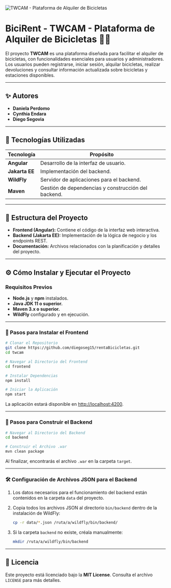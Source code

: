 ![TWCAM - Plataforma de Alquiler de Bicicletas](https://github.com/diegoseg15/rentaBicicletas/blob/master/frontend/public/assets/CapturaPantalla.png?raw=true)

# BiciRent - TWCAM - Plataforma de Alquiler de Bicicletas 🚴‍♂️

El proyecto **TWCAM** es una plataforma diseñada para facilitar el alquiler de bicicletas, con funcionalidades esenciales para usuarios y administradores. Los usuarios pueden registrarse, iniciar sesión, alquilar bicicletas, realizar devoluciones y consultar información actualizada sobre bicicletas y estaciones disponibles.

---

## ✨ Autores

- **Daniela Perdomo**  
- **Cynthia Endara**  
- **Diego Segovia**  

---

## 🚀 Tecnologías Utilizadas

| **Tecnología**         | **Propósito**                           |
|------------------------|-----------------------------------------|
| **Angular**            | Desarrollo de la interfaz de usuario.  |
| **Jakarta EE**         | Implementación del backend.            |
| **WildFly**            | Servidor de aplicaciones para el backend. |
| **Maven**              | Gestión de dependencias y construcción del backend. |

---

## 📂 Estructura del Proyecto

- **Frontend (Angular):** Contiene el código de la interfaz web interactiva.  
- **Backend (Jakarta EE):** Implementación de la lógica de negocio y los endpoints REST.  
- **Documentación:** Archivos relacionados con la planificación y detalles del proyecto.

---

## ⚙️ Cómo Instalar y Ejecutar el Proyecto

### Requisitos Previos

- **Node.js** y **npm** instalados.  
- **Java JDK 11 o superior.**  
- **Maven 3.x o superior.**  
- **WildFly** configurado y en ejecución.  

---

### 🔧 Pasos para Instalar el Frontend

```bash
# Clonar el Repositorio
git clone https://github.com/diegoseg15/rentaBicicletas.git
cd twcam

# Navegar al Directorio del Frontend
cd frontend

# Instalar Dependencias
npm install

# Iniciar la Aplicación
npm start
```

La aplicación estará disponible en [http://localhost:4200](http://localhost:4200).

---

### 🔧 Pasos para Construir el Backend

```bash
# Navegar al Directorio del Backend
cd backend

# Construir el Archivo .war
mvn clean package
```

Al finalizar, encontrarás el archivo `.war` en la carpeta `target`.

---

### 🛠️ Configuración de Archivos JSON para el Backend

1. Los datos necesarios para el funcionamiento del backend están contenidos en la carpeta `data` del proyecto.  
2. Copia todos los archivos JSON al directorio `bin/backend` dentro de la instalación de WildFly:
   ```bash
   cp -r data/*.json /ruta/a/wildfly/bin/backend/
   ```

3. Si la carpeta `backend` no existe, créala manualmente:
   ```bash
   mkdir /ruta/a/wildfly/bin/backend
   ```

---

## 📜 Licencia

Este proyecto está licenciado bajo la **MIT License**. Consulta el archivo `LICENSE` para más detalles.
